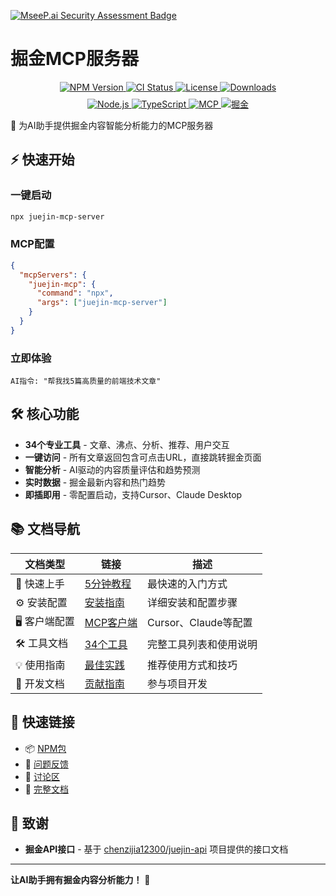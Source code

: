 [![MseeP.ai Security Assessment Badge](https://mseep.net/pr/h7ml-juejin-mcp-server-badge.png)](https://mseep.ai/app/h7ml-juejin-mcp-server)

# 掘金MCP服务器

<div align="center">

<!-- 核心信息徽章 -->
<div style="margin-bottom: 8px;">
  <a href="https://www.npmjs.com/package/juejin-mcp-server">
    <img src="https://img.shields.io/npm/v/juejin-mcp-server?style=flat-square&logo=npm&color=cb3837" alt="NPM Version" />
  </a>
  <a href="https://github.com/h7ml/juejin-mcp-server/actions">
    <img src="https://img.shields.io/github/actions/workflow/status/h7ml/juejin-mcp-server/ci.yml?style=flat-square&logo=github&label=CI" alt="CI Status" />
  </a>
  <a href="https://github.com/h7ml/juejin-mcp-server/blob/main/LICENSE">
    <img src="https://img.shields.io/npm/l/juejin-mcp-server?style=flat-square&color=green" alt="License" />
  </a>
  <a href="https://www.npmjs.com/package/juejin-mcp-server">
    <img src="https://img.shields.io/npm/dm/juejin-mcp-server?style=flat-square&logo=npm&color=blue" alt="Downloads" />
  </a>
</div>

<!-- 技术栈徽章 -->
<div>
  <a href="https://nodejs.org/">
    <img src="https://img.shields.io/node/v/juejin-mcp-server?style=flat-square&logo=node.js&color=339933" alt="Node.js" />
  </a>
  <a href="https://www.typescriptlang.org/">
    <img src="https://img.shields.io/badge/TypeScript-5.0+-blue?style=flat-square&logo=typescript" alt="TypeScript" />
  </a>
  <a href="https://modelcontextprotocol.io/">
    <img src="https://img.shields.io/badge/MCP-1.1.3-purple?style=flat-square&logo=data:image/svg+xml;base64,PHN2ZyB3aWR0aD0iMjQiIGhlaWdodD0iMjQiIHZpZXdCb3g9IjAgMCAyNCAyNCIgZmlsbD0ibm9uZSIgeG1sbnM9Imh0dHA6Ly93d3cudzMub3JnLzIwMDAvc3ZnIj4KPHBhdGggZD0iTTEyIDJMMTMuMDkgOC4yNkwyMCA5TDEzLjA5IDE1Ljc0TDEyIDIyTDEwLjkxIDE1Ljc0TDQgOUwxMC45MSA4LjI2TDEyIDJaIiBmaWxsPSJ3aGl0ZSIvPgo8L3N2Zz4K" alt="MCP" />
  </a>
  <a href="https://juejin.cn/">
    <img src="https://img.shields.io/badge/掘金-API-1e80ff?style=flat-square&logo=data:image/svg+xml;base64,PHN2ZyB3aWR0aD0iMjQiIGhlaWdodD0iMjQiIHZpZXdCb3g9IjAgMCAyNCAyNCIgZmlsbD0ibm9uZSIgeG1sbnM9Imh0dHA6Ly93d3cudzMub3JnLzIwMDAvc3ZnIj4KPHBhdGggZD0iTTEyIDJMMTMuMDkgOC4yNkwyMCA5TDEzLjA5IDE1Ljc0TDEyIDIyTDEwLjkxIDE1Ljc0TDQgOUwxMC45MSA4LjI2TDEyIDJaIiBmaWxsPSJ3aGl0ZSIvPgo8L3N2Zz4K" alt="掘金" />
  </a>
</div>

</div>

🚀 为AI助手提供掘金内容智能分析能力的MCP服务器

## ⚡ 快速开始

### 一键启动

```bash
npx juejin-mcp-server
```

### MCP配置

```json
{
  "mcpServers": {
    "juejin-mcp": {
      "command": "npx",
      "args": ["juejin-mcp-server"]
    }
  }
}
```

### 立即体验

```text
AI指令: "帮我找5篇高质量的前端技术文章"
```

## 🛠️ 核心功能

- **34个专业工具** - 文章、沸点、分析、推荐、用户交互
- **一键访问** - 所有文章返回包含可点击URL，直接跳转掘金页面
- **智能分析** - AI驱动的内容质量评估和趋势预测
- **实时数据** - 掘金最新内容和热门趋势
- **即插即用** - 零配置启动，支持Cursor、Claude Desktop

## 📚 文档导航

| 文档类型      | 链接                                                                                         | 描述                   |
| ------------- | -------------------------------------------------------------------------------------------- | ---------------------- |
| 🚀 快速上手   | [5分钟教程](https://github.com/h7ml/juejin-mcp-server/blob/main/docs/quick-start.md)         | 最快速的入门方式       |
| ⚙️ 安装配置   | [安装指南](https://github.com/h7ml/juejin-mcp-server/blob/main/docs/installation.md)         | 详细安装和配置步骤     |
| 🖥️ 客户端配置 | [MCP客户端](https://github.com/h7ml/juejin-mcp-server/blob/main/docs/mcp-clients.md)         | Cursor、Claude等配置   |
| 🛠️ 工具文档   | [34个工具](https://github.com/h7ml/juejin-mcp-server/blob/main/docs/tools/README.md)         | 完整工具列表和使用说明 |
| 💡 使用指南   | [最佳实践](https://github.com/h7ml/juejin-mcp-server/blob/main/docs/usage/best-practices.md) | 推荐使用方式和技巧     |
| 🔧 开发文档   | [贡献指南](https://github.com/h7ml/juejin-mcp-server/blob/main/CONTRIBUTING.md)              | 参与项目开发           |

## 🔗 快速链接

- 📦 [NPM包](https://www.npmjs.com/package/juejin-mcp-server)
- 🐛 [问题反馈](https://github.com/h7ml/juejin-mcp-server/issues)
- 💬 [讨论区](https://github.com/h7ml/juejin-mcp-server/discussions)
- 📖 [完整文档](https://github.com/h7ml/juejin-mcp-server/blob/main/docs/README.md)

## 🙏 致谢

- **掘金API接口** - 基于 [chenzijia12300/juejin-api](https://github.com/chenzijia12300/juejin-api) 项目提供的接口文档

---

**让AI助手拥有掘金内容分析能力！** 🚀
